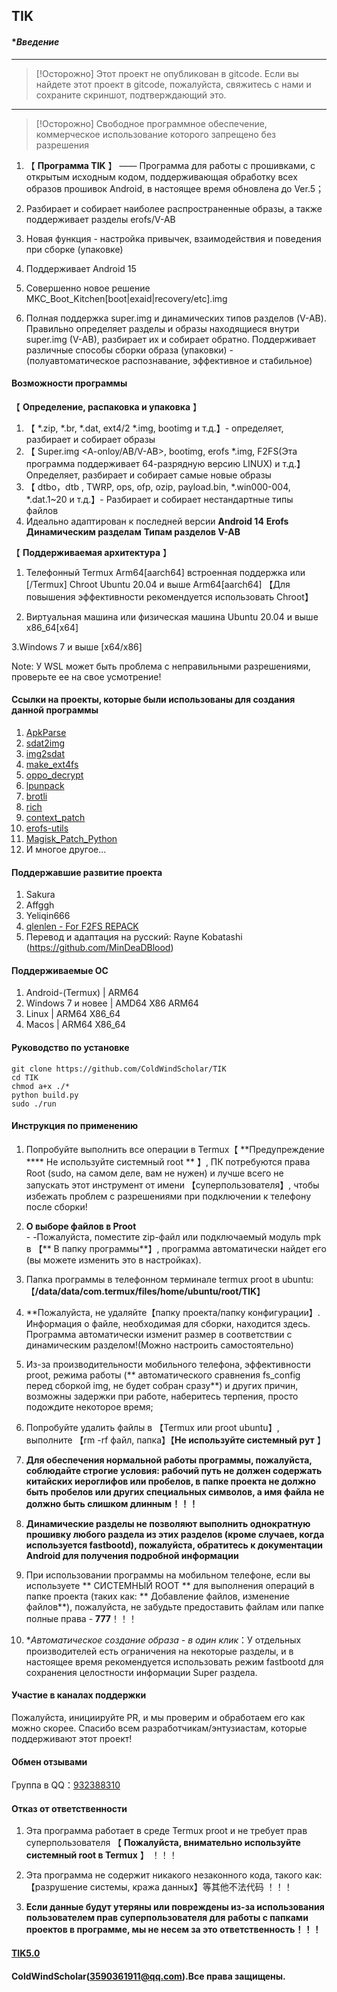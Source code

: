 ##  TIK
####  **Введение* 
***
> [!Осторожно]
> Этот проект не опубликован в gitcode. Если вы найдете этот проект в gitcode, пожалуйста, свяжитесь с нами и сохраните скриншот, подтверждающий это.
***
> [!Осторожно]
> Свободное программное обеспечение, коммерческое использование которого запрещено без разрешения

1.  【 **Программа TIK** 】 —— Программа для работы с прошивками, с открытым исходным кодом, поддерживающая обработку всех образов прошивок Android, в настоящее время обновлена до Ver.5；

2. Разбирает и собирает наиболее распространенные образы, а также поддерживает разделы erofs/V-AB

3. Новая функция - настройка привычек, взаимодействия и поведения при сборке (упаковке)

4. Поддерживает Android 15

5. Совершенно новое решение MKC_Boot_Kitchen[boot|exaid|recovery/etc].img
    
6. Полная поддержка super.img и динамических типов разделов (V-AB). Правильно определяет разделы и образы находящиеся внутри super.img (V-AB), разбирает их и собирает обратно. Поддерживает различные способы сборки образа (упаковки) - (полуавтоматическое распознавание, эффективное и стабильное)

####  **Возможности программы** 

【 **Определение, распаковка и упаковка** 】

1. 【 *.zip, *.br, *.dat, ext4/2 *.img, bootimg и т.д.】- определяет, разбирает и собирает образы
2. 【 Super.img <A-onloy/AB/V-AB>, bootimg<header3>, erofs *.img,  F2FS(Эта программа поддерживает 64-разрядную версию LINUX) и т.д.】 Определяет, разбирает и собирает самые новые образы
3. 【 dtbo，dtb , TWRP, ops, ofp, ozip, payload.bin, *.win000-004, *.dat.1~20 и т.д.】- Разбирает и собирает нестандартные типы файлов
4. Идеально адаптирован к последней версии **Android 14** **Erofs** **Динамическим разделам** **Типам разделов V-AB**


【 **Поддерживаемая архитектура** 】

1. Телефонный Termux  Arm64[aarch64] встроенная поддержка или [<Linux Deploy>/Termux] Chroot Ubuntu 20.04 и выше Arm64[aarch64] 【Для повышения эффективности рекомендуется использовать Chroot】

2. Виртуальная машина или физическая машина Ubuntu 20.04 и выше x86_64[x64]

3.Windows 7 и выше [x64/x86]

Note: У WSL может быть проблема с неправильными разрешениями, проверьте ее на свое усмотрение!
#### **Ссылки на проекты, которые были использованы для создания данной программы**
1. [ApkParse](https://github.com/zxvzxv/ApkParse/)
2. [sdat2img](https://github.com/xpirt/sdat2img)
3. [img2sdat](https://github.com/xpirt/img2sdat)
4. [make_ext4fs](https://github.com/jamflux/make_ext4fs)
5. [oppo_decrypt](https://github.com/bkerler/oppo_decrypt)
6. [lpunpack](https://github.com/unix3dgforce/lpunpack)
7. [brotli](https://github.com/google/brotli)
8. [rich](https://github.com/Textualize/rich/)
9. [context_patch](https://github.com/ColdWindScholar/context_patch)
10. [erofs-utils](https://github.com/sekaiacg/erofs-utils/)
11. [Magisk_Patch_Python](https://github.com/ColdWindScholar/Magisk_Patch_Python)
12. И многое другое...
#### **Поддержавшие развитие проекта**
1. Sakura
2. Affggh
3. Yeliqin666
4. [qlenlen - For F2FS REPACK](https://github.com/qlenlen)
5. Перевод и адаптация на русский: Rayne Kobatashi (https://github.com/MinDeaDBlood)
#### **Поддерживаемые ОС**
1. Android-(Termux) | ARM64
2. Windows 7 и новее | AMD64 X86 ARM64
3. Linux | ARM64 X86_64
4. Macos | ARM64 X86_64
####  **Руководство по установке** 

    git clone https://github.com/ColdWindScholar/TIK
    cd TIK
    chmod a+x ./*
    python build.py
    sudo ./run

#### **Инструкция по применению** 

1.  Попробуйте выполнить все операции в Termux【 **Предупреждение **** Не используйте системный root ** 】, ПК потребуются права Root (sudo, на самом деле, вам не нужен) и лучше всего не запускать этот инструмент от имени 【суперпользователя】, чтобы избежать проблем с разрешениями при подключении к телефону после сборки!
2.   **О выборе файлов в Proot**  
    - -Пожалуйста, поместите zip-файл или подключаемый модуль mpk в 【** В папку программы**】, программа автоматически найдет его (вы можете изменить это в настройках).

3.  Папка программы в телефонном терминале termux proot в ubuntu:【**/data/data/com.termux/files/home/ubuntu/root/TIK**】

4.  **Пожалуйста, не удаляйте【папку проекта/папку конфигурации】. Информация о файле, необходимая для сборки, находится здесь. Программа автоматически изменит размер в соответствии с динамическим разделом!(Можно настроить самостоятельно)

5.  Из-за производительности мобильного телефона, эффективности proot, режима работы (** автоматического сравнения fs_config перед сборкой img, не будет собран сразу**) и других причин, возможны задержки при работе, наберитесь терпения, просто подождите некоторое время;

6. Попробуйте удалить файлы в 【Termux или proot ubuntu】, выполните 【rm -rf файл, папка】【**Не используйте системный рут** 】

7.   **Для обеспечения нормальной работы программы, пожалуйста, соблюдайте строгие условия: рабочий путь не должен содержать китайских иероглифов или пробелов, в папке проекта не должно быть пробелов или других специальных символов, а имя файла не должно быть слишком длинным！！！** 

8.   **Динамические разделы не позволяют выполнить однократную прошивку любого раздела из этих разделов (кроме случаев, когда используется fastbootd), пожалуйста, обратитесь к документации Android для получения подробной информации** 

9. При использовании программы на мобильном телефоне, если вы используете ** СИСТЕМНЫЙ ROOT ** для выполнения операций в папке проекта (таких как: ** Добавление файлов, изменение файлов**), пожалуйста, не забудьте предоставить файлам или папке полные права - **777**！！！

10. **Автоматическое создание образа - в один клик*：У отдельных производителей есть ограничения на некоторые разделы, и в настоящее время рекомендуется использовать режим fastbootd для сохранения целостности информации Super раздела.


#### **Участие в каналах поддержки**

 Пожалуйста, инициируйте PR, и мы проверим и обработаем его как можно скорее. Спасибо всем разработчикам/энтузиастам, которые поддерживают этот проект!


#### **Обмен отзывами**

  Группа в QQ：[932388310](#交流反馈)

#### **Отказ от ответственности** 

1.   Эта программа работает в среде Termux proot и не требует прав суперпользователя 【 **Пожалуйста, внимательно используйте системный root в Termux** 】 ！！！

2.  Эта программа не содержит никакого незаконного кода, такого как:【разрушение системы, кража данных】等其他不法代码 ！！！

3.  **Если данные будут утеряны или повреждены из-за использования пользователем прав суперпользователя для работы с папками проектов в программе, мы не несем за это ответственность！！！** 
####  [TIK5.0](https://github.com/ColdWindScholar/TIK) 
#### ColdWindScholar(3590361911@qq.com).Все права защищены.
